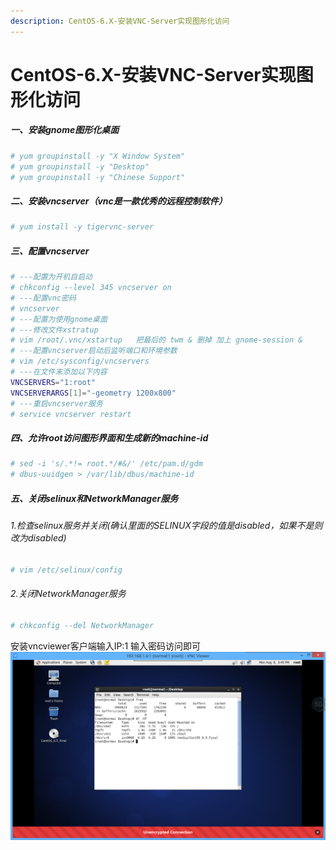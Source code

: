 ```yaml
---
description: CentOS-6.X-安装VNC-Server实现图形化访问
---
```


# CentOS-6.X-安装VNC-Server实现图形化访问

##### 一、安装gnome图形化桌面
```bash
# yum groupinstall -y "X Window System"
# yum groupinstall -y "Desktop"
# yum groupinstall -y "Chinese Support"
```

##### 二、安装vncserver（vnc是一款优秀的远程控制软件）
```bash
# yum install -y tigervnc-server
```

##### 三、配置vncserver
```bash
# ---配置为开机自启动
# chkconfig --level 345 vncserver on
# ---配置vnc密码
# vncserver
# ---配置为使用gnome桌面
# ---修改文件xstratup
# vim /root/.vnc/xstartup   把最后的 twm & 删掉 加上 gnome-session &
# ---配置vncserver启动后监听端口和环境参数
# vim /etc/sysconfig/vncservers
# ---在文件末添加以下内容
VNCSERVERS="1:root"
VNCSERVERARGS[1]="-geometry 1200x800"
# ---重启vncserver服务
# service vncserver restart
```
##### 四、允许root访问图形界面和生成新的machine-id
```bash
# sed -i 's/.*!= root.*/#&/' /etc/pam.d/gdm
# dbus-uuidgen > /var/lib/dbus/machine-id
```
##### 五、关闭selinux和NetworkManager服务
###### 1.检查selinux服务并关闭(确认里面的SELINUX字段的值是disabled，如果不是则改为disabled)
```bash
# vim /etc/selinux/config
```
###### 2.关闭NetworkManager服务
```bash
# chkconfig --del NetworkManager
```
安装vncviewer客户端输入IP:1 输入密码访问即可
![](/assets/jianshu/2743275-49dec0ced1f91260.png)